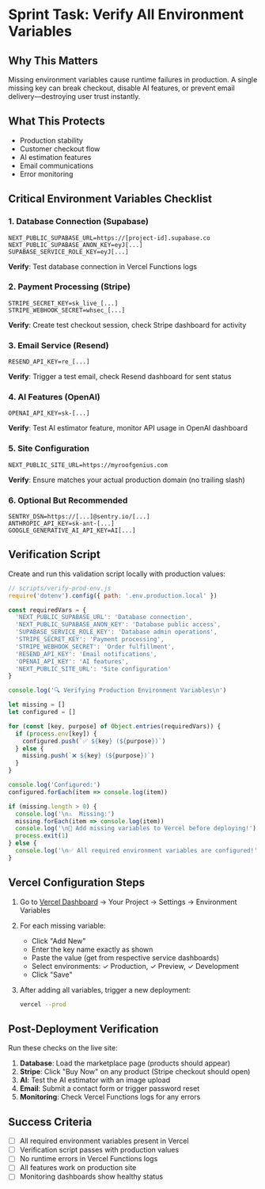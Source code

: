# Sprint Task: Verify All Environment Variables

## Why This Matters
Missing environment variables cause runtime failures in production. A single missing key can break checkout, disable AI features, or prevent email delivery—destroying user trust instantly.

## What This Protects
- Production stability
- Customer checkout flow
- AI estimation features
- Email communications
- Error monitoring

## Critical Environment Variables Checklist

### 1. Database Connection (Supabase)
```
NEXT_PUBLIC_SUPABASE_URL=https://[project-id].supabase.co
NEXT_PUBLIC_SUPABASE_ANON_KEY=eyJ[...]
SUPABASE_SERVICE_ROLE_KEY=eyJ[...]
```
**Verify**: Test database connection in Vercel Functions logs

### 2. Payment Processing (Stripe)
```
STRIPE_SECRET_KEY=sk_live_[...]
STRIPE_WEBHOOK_SECRET=whsec_[...]
```
**Verify**: Create test checkout session, check Stripe dashboard for activity

### 3. Email Service (Resend)
```
RESEND_API_KEY=re_[...]
```
**Verify**: Trigger a test email, check Resend dashboard for sent status

### 4. AI Features (OpenAI)
```
OPENAI_API_KEY=sk-[...]
```
**Verify**: Test AI estimator feature, monitor API usage in OpenAI dashboard

### 5. Site Configuration
```
NEXT_PUBLIC_SITE_URL=https://myroofgenius.com
```
**Verify**: Ensure matches your actual production domain (no trailing slash)

### 6. Optional But Recommended
```
SENTRY_DSN=https://[...]@sentry.io/[...]
ANTHROPIC_API_KEY=sk-ant-[...]
GOOGLE_GENERATIVE_AI_API_KEY=AI[...]
```

## Verification Script

Create and run this validation script locally with production values:

```javascript
// scripts/verify-prod-env.js
require('dotenv').config({ path: '.env.production.local' })

const requiredVars = {
  'NEXT_PUBLIC_SUPABASE_URL': 'Database connection',
  'NEXT_PUBLIC_SUPABASE_ANON_KEY': 'Database public access',
  'SUPABASE_SERVICE_ROLE_KEY': 'Database admin operations',
  'STRIPE_SECRET_KEY': 'Payment processing',
  'STRIPE_WEBHOOK_SECRET': 'Order fulfillment',
  'RESEND_API_KEY': 'Email notifications',
  'OPENAI_API_KEY': 'AI features',
  'NEXT_PUBLIC_SITE_URL': 'Site configuration'
}

console.log('🔍 Verifying Production Environment Variables\n')

let missing = []
let configured = []

for (const [key, purpose] of Object.entries(requiredVars)) {
  if (process.env[key]) {
    configured.push(`✅ ${key} (${purpose})`)
  } else {
    missing.push(`❌ ${key} (${purpose})`)
  }
}

console.log('Configured:')
configured.forEach(item => console.log(item))

if (missing.length > 0) {
  console.log('\n⚠️  Missing:')
  missing.forEach(item => console.log(item))
  console.log('\n🚨 Add missing variables to Vercel before deploying!')
  process.exit(1)
} else {
  console.log('\n✅ All required environment variables are configured!')
}
```

## Vercel Configuration Steps

1. Go to [Vercel Dashboard](https://vercel.com) → Your Project → Settings → Environment Variables
2. For each missing variable:
   - Click "Add New"
   - Enter the key name exactly as shown
   - Paste the value (get from respective service dashboards)
   - Select environments: ✓ Production, ✓ Preview, ✓ Development
   - Click "Save"

3. After adding all variables, trigger a new deployment:
   ```bash
   vercel --prod
   ```

## Post-Deployment Verification

Run these checks on the live site:

1. **Database**: Load the marketplace page (products should appear)
2. **Stripe**: Click "Buy Now" on any product (Stripe checkout should open)
3. **AI**: Test the AI estimator with an image upload
4. **Email**: Submit a contact form or trigger password reset
5. **Monitoring**: Check Vercel Functions logs for any errors

## Success Criteria
- [ ] All required environment variables present in Vercel
- [ ] Verification script passes with production values
- [ ] No runtime errors in Vercel Functions logs
- [ ] All features work on production site
- [ ] Monitoring dashboards show healthy status